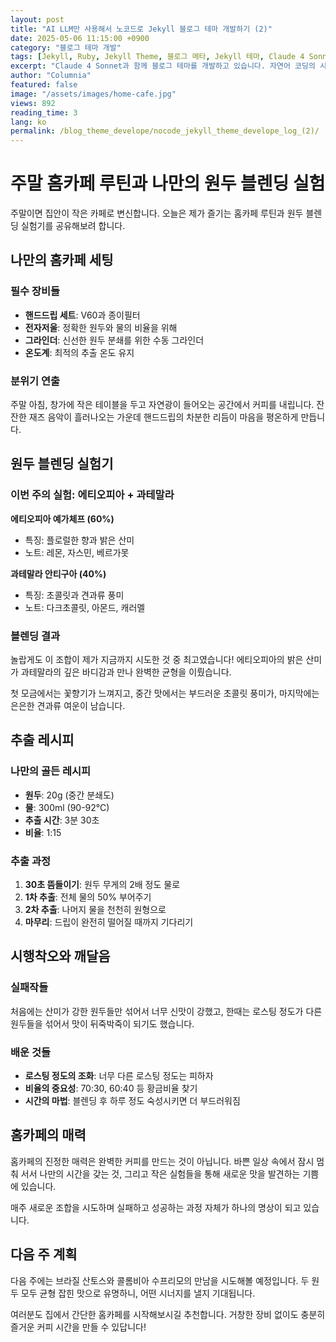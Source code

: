```yaml
---
layout: post
title: "AI LLM만 사용해서 노코드로 Jekyll 블로그 테마 개발하기 (2)"
date: 2025-05-06 11:15:00 +0900
category: "블로그 테마 개발"
tags: [Jekyll, Ruby, Jekyll Theme, 블로그 메타, Jekyll 테마, Claude 4 Sonnet]
excerpt: "Claude 4 Sonnet과 함께 블로그 테마를 개발하고 있습니다. 자연어 코딩의 시대가 더욱 가까워졌습니다."
author: "Columnia"
featured: false
image: "/assets/images/home-cafe.jpg"
views: 892
reading_time: 3
lang: ko
permalink: /blog_theme_develope/nocode_jekyll_theme_develope_log_(2)/
---
```


# 주말 홈카페 루틴과 나만의 원두 블렌딩 실험

주말이면 집안이 작은 카페로 변신합니다. 오늘은 제가 즐기는 홈카페 루틴과 원두 블렌딩 실험기를 공유해보려 합니다.

## 나만의 홈카페 세팅

### 필수 장비들
- **핸드드립 세트**: V60과 종이필터
- **전자저울**: 정확한 원두와 물의 비율을 위해
- **그라인더**: 신선한 원두 분쇄를 위한 수동 그라인더
- **온도계**: 최적의 추출 온도 유지

### 분위기 연출
주말 아침, 창가에 작은 테이블을 두고 자연광이 들어오는 공간에서 커피를 내립니다. 잔잔한 재즈 음악이 흘러나오는 가운데 핸드드립의 차분한 리듬이 마음을 평온하게 만듭니다.

## 원두 블렌딩 실험기

### 이번 주의 실험: 에티오피아 + 과테말라

**에티오피아 예가체프 (60%)**
- 특징: 플로럴한 향과 밝은 산미
- 노트: 레몬, 자스민, 베르가못

**과테말라 안티구아 (40%)**  
- 특징: 초콜릿과 견과류 풍미
- 노트: 다크초콜릿, 아몬드, 캐러멜

### 블렌딩 결과

놀랍게도 이 조합이 제가 지금까지 시도한 것 중 최고였습니다! 에티오피아의 밝은 산미가 과테말라의 깊은 바디감과 만나 완벽한 균형을 이뤘습니다.

첫 모금에서는 꽃향기가 느껴지고, 중간 맛에서는 부드러운 초콜릿 풍미가, 마지막에는 은은한 견과류 여운이 남습니다.

## 추출 레시피

### 나만의 골든 레시피
- **원두**: 20g (중간 분쇄도)
- **물**: 300ml (90-92°C)
- **추출 시간**: 3분 30초
- **비율**: 1:15

### 추출 과정
1. **30초 뜸들이기**: 원두 무게의 2배 정도 물로
2. **1차 추출**: 전체 물의 50% 부어주기
3. **2차 추출**: 나머지 물을 천천히 원형으로
4. **마무리**: 드립이 완전히 떨어질 때까지 기다리기

## 시행착오와 깨달음

### 실패작들
처음에는 산미가 강한 원두들만 섞어서 너무 신맛이 강했고, 한때는 로스팅 정도가 다른 원두들을 섞어서 맛이 뒤죽박죽이 되기도 했습니다.

### 배운 것들
- **로스팅 정도의 조화**: 너무 다른 로스팅 정도는 피하자
- **비율의 중요성**: 70:30, 60:40 등 황금비율 찾기
- **시간의 마법**: 블렌딩 후 하루 정도 숙성시키면 더 부드러워짐

## 홈카페의 매력

홈카페의 진정한 매력은 완벽한 커피를 만드는 것이 아닙니다. 바쁜 일상 속에서 잠시 멈춰 서서 나만의 시간을 갖는 것, 그리고 작은 실험들을 통해 새로운 맛을 발견하는 기쁨에 있습니다.

매주 새로운 조합을 시도하며 실패하고 성공하는 과정 자체가 하나의 명상이 되고 있습니다.

## 다음 주 계획

다음 주에는 브라질 산토스와 콜롬비아 수프리모의 만남을 시도해볼 예정입니다. 두 원두 모두 균형 잡힌 맛으로 유명하니, 어떤 시너지를 낼지 기대됩니다.

여러분도 집에서 간단한 홈카페를 시작해보시길 추천합니다. 거창한 장비 없이도 충분히 즐거운 커피 시간을 만들 수 있답니다!